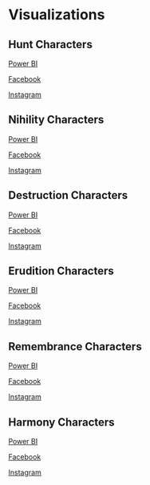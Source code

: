 # Visualizations

## Hunt Characters

[Power BI](https://app.powerbi.com/view?r=eyJrIjoiMjg4YTk5ZWQtZTJhMS00NDg1LTg4NGEtZmU4OGQ4MzQxZTYwIiwidCI6ImZlMzViMTA3LTdjMmYtNGNjMy1hZDYzLTA2NTY0MzcyMDg3OCIsImMiOjEwfQ%3D%3D)

[Facebook](https://www.facebook.com/share/p/bw7Z7BXiUdEG989c/)  

[Instagram](https://www.instagram.com/p/C_8bJo7NsNw/?utm_source=ig_web_copy_link&igsh=MzRlODBiNWFlZA==)

## Nihility Characters

[Power BI](https://app.powerbi.com/view?r=eyJrIjoiMjcwMjdhNjgtOGQ0Yi00Yzk0LWE2N2MtNjYyYjNkN2Y2NTkzIiwidCI6ImZlMzViMTA3LTdjMmYtNGNjMy1hZDYzLTA2NTY0MzcyMDg3OCIsImMiOjEwfQ%3D%3D)

[Facebook](https://www.facebook.com/share/p/15TzbFLJfN/)  

[Instagram](https://www.instagram.com/p/DEAXFn0P9v-/?utm_source=ig_web_copy_link&igsh=MzRlODBiNWFlZA==)

## Destruction Characters

[Power BI](https://app.powerbi.com/view?r=eyJrIjoiNjUzZjk5ODEtMzQyMy00NGM2LWJhZjUtNjdlYTJmZWYzZmIxIiwidCI6ImZlMzViMTA3LTdjMmYtNGNjMy1hZDYzLTA2NTY0MzcyMDg3OCIsImMiOjEwfQ%3D%3D)

[Facebook](https://www.facebook.com/share/p/sN1h8Zo6mWq9EqGC/)  

[Instagram](https://www.instagram.com/p/C_QZawSv8V0/?img_index=1)

## Erudition Characters

[Power BI](https://app.powerbi.com/view?r=eyJrIjoiOWE4MTY1Y2MtODc4NC00Mzk3LTk0ZTgtY2EwYThiMTZhYTVmIiwidCI6ImZlMzViMTA3LTdjMmYtNGNjMy1hZDYzLTA2NTY0MzcyMDg3OCIsImMiOjEwfQ%3D%3D)

[Facebook](https://www.facebook.com/share/p/18rCoZjz5H/)  

[Instagram](https://www.instagram.com/p/DE-S0lcPqFb/?utm_source=ig_web_copy_link&igsh=MzRlODBiNWFlZA==)

## Remembrance Characters

[Power BI](https://app.powerbi.com/view?r=eyJrIjoiNGQzMGY2M2ItNzQzNi00ZDAxLWE5N2UtZmZiYjFhNDljMWMxIiwidCI6ImZlMzViMTA3LTdjMmYtNGNjMy1hZDYzLTA2NTY0MzcyMDg3OCIsImMiOjEwfQ%3D%3D)

[Facebook]()  

[Instagram]()

## Harmony Characters

[Power BI](https://app.powerbi.com/view?r=eyJrIjoiMDMzZjNkZWItODcyYy00MjlkLWE5NGItNjM4OTk3N2NiNTA1IiwidCI6ImZlMzViMTA3LTdjMmYtNGNjMy1hZDYzLTA2NTY0MzcyMDg3OCIsImMiOjEwfQ%3D%3D)

[Facebook](https://www.facebook.com/photo?fbid=122191320254120872&set=a.122097908642120872)  

[Instagram](https://www.instagram.com/p/DD1ybTcvKkT/?utm_source=ig_web_copy_link&igsh=MzRlODBiNWFlZA==)
